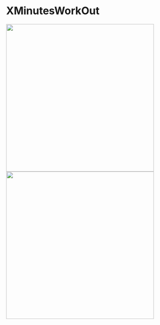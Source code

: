 # XMinutesWorkOut
<img src=https://user-images.githubusercontent.com/81194285/142292868-16d5e2ef-b2e2-4f9a-880c-85c3a7679b31.png width="400" height="400">

<img src=https://user-images.githubusercontent.com/81194285/142985535-6779a8bd-7724-4750-8ccc-320306a80588.png width="400" height="400">




